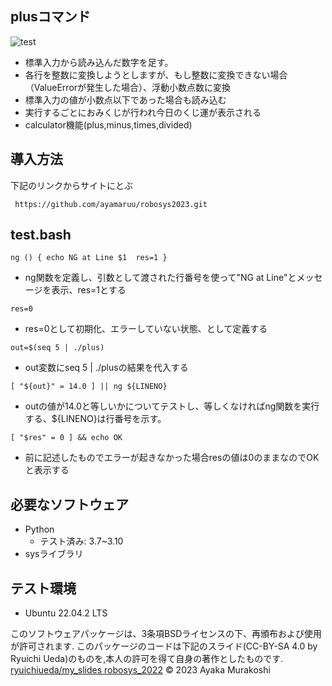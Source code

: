 ## plusコマンド
![test](https://github.com/ayamaruu/robosys2023/actions/workflows/test.yml/badge.svg)

* 標準入力から読み込んだ数字を足す。
* 各行を整数に変換しようとしますが、もし整数に変換できない場合（ValueErrorが発生した場合）、浮動小数点数に変換
* 標準入力の値が小数点以下であった場合も読み込む
* 実行するごとにおみくじが行われ今日のくじ運が表示される
* calculator機能(plus,minus,times,divided)


## 導入方法
下記のリンクからサイトにとぶ
```
 https://github.com/ayamaruu/robosys2023.git
```
## test.bash
```
ng () { echo NG at Line $1  res=1 }
```
* ng関数を定義し、引数として渡された行番号を使って"NG at Line"とメッセージを表示、res=1とする
```
res=0
```
* res=0として初期化、エラーしていない状態、として定義する
```
out=$(seq 5 | ./plus)
```
* out変数にseq 5 | ./plusの結果を代入する
```
[ "${out}" = 14.0 ] || ng ${LINENO}
```
* outの値が14.0と等しいかについてテストし、等しくなければng関数を実行する、${LINENO}は行番号を示す。
```
[ "$res" = 0 ] && echo OK
```
* 前に記述したものでエラーが起きなかった場合resの値は0のままなのでOKと表示する

## 必要なソフトウェア
* Python
  * テスト済み: 3.7~3.10
* sysライブラリ

## テスト環境
* Ubuntu 22.04.2 LTS

このソフトウェアパッケージは、3条項BSDライセンスの下、再頒布および使用が許可されます.
このパッケージのコードは下記のスライド(CC-BY-SA 4.0 by Ryuichi Ueda)のものを,本人の許可を得て自身の著作としたものです.
[ryuichiueda/my_slides robosys_2022](http://githb.com/ryuichiueda/my_slides/tree/master/robosys_2022)
© 2023 Ayaka Murakoshi
